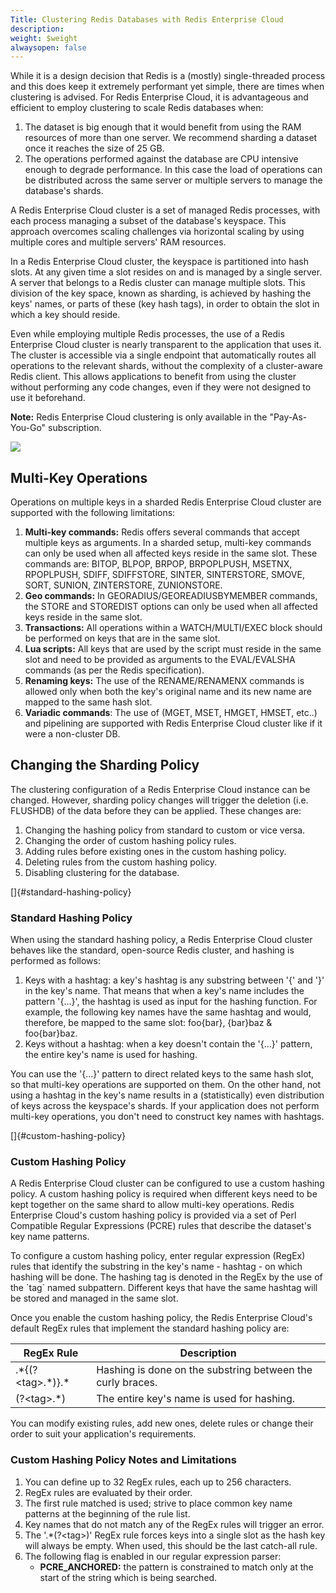```yaml
---
Title: Clustering Redis Databases with Redis Enterprise Cloud
description: 
weight: $weight
alwaysopen: false
---
```

While it is a design decision that Redis is a (mostly) single-threaded
process and this does keep it extremely performant yet simple, there are
times when clustering is advised. For Redis Enterprise Cloud, it is
advantageous and efficient to employ clustering to scale Redis databases
when:

1.  The dataset is big enough that it would benefit from using the RAM
    resources of more than one server. We recommend sharding a dataset
    once it reaches the size of 25 GB.
2.  The operations performed against the database are CPU intensive
    enough to degrade performance. In this case the load of operations
    can be distributed across the same server or multiple servers to
    manage the database's shards.

A Redis Enterprise Cloud cluster is a set of managed Redis processes,
with each process managing a subset of the database's keyspace. This
approach overcomes scaling challenges via horizontal scaling by using
multiple cores and multiple servers' RAM resources.

In a Redis Enterprise Cloud cluster, the keyspace is partitioned into
hash slots. At any given time a slot resides on and is managed by a
single server. A server that belongs to a Redis cluster can manage
multiple slots. This division of the key space, known as sharding, is
achieved by hashing the keys' names, or parts of these (key hash tags),
in order to obtain the slot in which a key should reside.

Even while employing multiple Redis processes, the use of a Redis
Enterprise Cloud cluster is nearly transparent to the application that
uses it. The cluster is accessible via a single endpoint that
automatically routes all operations to the relevant shards, without the
complexity of a cluster-aware Redis client. This allows applications to
benefit from using the cluster without performing any code changes, even
if they were not designed to use it beforehand.

**Note:** Redis Enterprise Cloud clustering is only available in the
"Pay-As-You-Go" subscription.

![](/images/rc/subscription-selection-2.png?width=600&height=221)

## Multi-Key Operations

Operations on multiple keys in a sharded Redis Enterprise Cloud cluster
are supported with the following limitations:

1.  **Multi-key commands:** Redis offers several commands that accept
    multiple keys as arguments. In a sharded setup, multi-key commands
    can only be used when all affected keys reside in the same slot.
    These commands are: BITOP, BLPOP, BRPOP, BRPOPLPUSH, MSETNX,
    RPOPLPUSH, SDIFF, SDIFFSTORE, SINTER, SINTERSTORE, SMOVE, SORT,
    SUNION, ZINTERSTORE, ZUNIONSTORE.
2.  **Geo commands:** In GEORADIUS/GEOREADIUSBYMEMBER commands, the
    STORE and STOREDIST options can only be used when all affected keys
    reside in the same slot.
3.  **Transactions:** All operations within a WATCH/MULTI/EXEC block
    should be performed on keys that are in the same slot.
4.  **Lua scripts:** All keys that are used by the script must reside in
    the same slot and need to be provided as arguments to the
    EVAL/EVALSHA commands (as per the Redis specification).
5.  **Renaming keys:** The use of the RENAME/RENAMENX commands is
    allowed only when both the key's original name and its new name are
    mapped to the same hash slot.
6.  **Variadic commands**: The use of (MGET, MSET, HMGET, HMSET, etc..)
    and pipelining are supported with Redis Enterprise Cloud cluster
    like if it were a non-cluster DB.

## Changing the Sharding Policy

The clustering configuration of a Redis Enterprise Cloud instance can be
changed. However, sharding policy changes will trigger the deletion
(i.e. FLUSHDB) of the data before they can be applied. These changes
are:

1.  Changing the hashing policy from standard to custom or vice versa.
2.  Changing the order of custom hashing policy rules.
3.  Adding rules before existing ones in the custom hashing policy.
4.  Deleting rules from the custom hashing policy.
5.  Disabling clustering for the database.

[]{#standard-hashing-policy}

### Standard Hashing Policy

When using the standard hashing policy, a Redis Enterprise Cloud cluster
behaves like the standard, open-source Redis cluster, and hashing is
performed as follows:

1.  Keys with a hashtag: a key's hashtag is any substring between '{'
    and '}' in the key's name. That means that when a key's name
    includes the pattern '{...}', the hashtag is used as input for the
    hashing function. For example, the following key names have the same
    hashtag and would, therefore, be mapped to the same slot: foo{bar},
    {bar}baz & foo{bar}baz.
2.  Keys without a hashtag: when a key doesn't contain the '{...}'
    pattern, the entire key's name is used for hashing.

You can use the '{...}' pattern to direct related keys to the same hash
slot, so that multi-key operations are supported on them. On the other
hand, not using a hashtag in the key's name results in a (statistically)
even distribution of keys across the keyspace's shards. If your
application does not perform multi-key operations, you don't need to
construct key names with hashtags.

[]{#custom-hashing-policy}

### Custom Hashing Policy

A Redis Enterprise Cloud cluster can be configured to use a custom
hashing policy. A custom hashing policy is required when different keys
need to be kept together on the same shard to allow multi-key
operations. Redis Enterprise Cloud's custom hashing policy is provided
via a set of Perl Compatible Regular Expressions (PCRE) rules that
describe the dataset's key name patterns.

To configure a custom hashing policy, enter regular expression (RegEx)
rules that identify the substring in the key's name - hashtag - on
which hashing will be done. The hashing tag is denoted in the RegEx by
the use of the \`tag\` named subpattern. Different keys that have the
same hashtag will be stored and managed in the same slot.

Once you enable the custom hashing policy, the Redis Enterprise Cloud's
default RegEx rules that implement the standard hashing policy are:

| RegEx Rule | Description |
|------------|-------------|
| .\*{(?\<tag\>.\*)}.\* | Hashing is done on the substring between the curly braces. |
| (?\<tag\>.\*) | The entire key's name is used for hashing. |

You can modify existing rules, add new ones, delete rules or change
their order to suit your application's requirements.

### Custom Hashing Policy Notes and Limitations

1.  You can define up to 32 RegEx rules, each up to 256 characters.
2.  RegEx rules are evaluated by their order.
3.  The first rule matched is used; strive to place common key name
    patterns at the beginning of the rule list.
4.  Key names that do not match any of the RegEx rules will trigger an
    error.
5.  The '.\*(?\<tag\>)' RegEx rule forces keys into a single slot as the
    hash key will always be empty. When used, this should be the last
    catch-all rule.
6.  The following flag is enabled in our regular expression parser:
    -   **PCRE\_ANCHORED:** the pattern is constrained to match only at
        the start of the string which is being searched.
